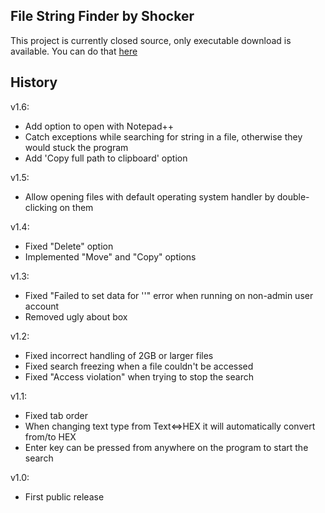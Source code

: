 ## File String Finder by Shocker
This project is currently closed source, only executable download is available. You can do that [here](https://github.com/Shocker/soft_filestringfinder_/releases)

## History

v1.6:
- Add option to open with Notepad++
- Catch exceptions while searching for string in a file, otherwise they would stuck the program
- Add 'Copy full path to clipboard' option

v1.5:
- Allow opening files with default operating system handler by double-clicking on them

v1.4:
- Fixed "Delete" option
- Implemented "Move" and "Copy" options

v1.3:
- Fixed "Failed to set data for ''" error when running on non-admin user account
- Removed ugly about box

v1.2:
- Fixed incorrect handling of 2GB or larger files
- Fixed search freezing when a file couldn't be accessed
- Fixed "Access violation" when trying to stop the search

v1.1:
- Fixed tab order
- When changing text type from Text<=>HEX it will automatically convert from/to HEX
- Enter key can be pressed from anywhere on the program to start the search

v1.0:
- First public release
